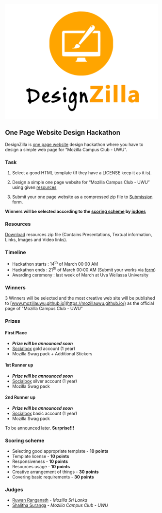 <div align="center">
  <img src="deisgnzilla.png" style="width:600px;"  />
</div>

## One Page Website Design Hackathon

DesignZilla is [one page website](https://onepagelove.com/what-exactly-is-a-one-page-website) design hackathon where you have to design a simple web page for “Mozilla Campus Club - UWU”. 

### Task

1. Select a good HTML template (If they have a LICENSE keep it as it is). 

2. Design a simple one page website for “Mozilla Campus Club - UWU” using given [resources](#resources)

3. Submit your one page website as a compressed zip file to [Submission](submission) form.

**Winners will be selected according to the [scoring scheme](#scoring-scheme) by [judges](#judges)**

### Resources

[Download](download/DesignZillaResources.zip) resources zip file (Contains Presentations, Textual information, Links, Images and Video links).

### Timeline 

- Hackathon starts : 14<sup>th</sup> of March 00:00 AM
- Hackathon ends : 21<sup>th</sup> of March 00:00 AM (Submit your works via [form](submission))
- Awarding ceremony : last week of March at Uva Wellassa University 

### Winners 

3 Winners will be selected and the most creative web site will be published to [www.mozillauwu.github.io](https://mozillauwu.github.io/) as the official page of "Mozilla Campus Club - UWU"

### Prizes 

#### First Place

- ***Prize will be announced soon***
- [Socialbox](https://www.socialbox.co.com/pricing) gold account (1 year) 
- Mozilla Swag pack + Additional Stickers

#### 1st Runner up

- ***Prize will be announced soon***
- [Socialbox](https://www.socialbox.co.com/pricing)  silver account (1 year)
- Mozilla Swag pack

#### 2nd Runner up
- ***Prize will be announced soon***
- [Socialbox](https://www.socialbox.co.com/pricing)  basic account (1 year)
- Mozilla Swag pack


To be announced later. **Surprise!!!**


### Scoring scheme

- Selecting good appropriate template - __10 points__
- Template license - __10 points__
- Responsiveness - __10 points__
- Resources usage - __10 points__
- Creative arrangement of things - __30 points__
- Covering basic requirements - __30 points__

### Judges 

- [Ruwan Ranganath](https://github.com/Ruwan-Ranganath) - _Mozilla Sri Lanka_
- [Shalitha Suranga](https://github.com/shalithasuranga) - _Mozilla Campus Club - UWU_

